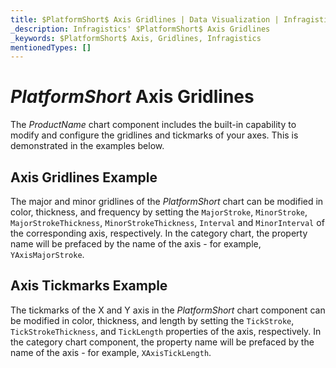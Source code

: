 ```yaml
---
title: $PlatformShort$ Axis Gridlines | Data Visualization | Infragistics
_description: Infragistics' $PlatformShort$ Axis Gridlines
_keywords: $PlatformShort$ Axis, Gridlines, Infragistics
mentionedTypes: []
---
```


# $PlatformShort$ Axis Gridlines

The $ProductName$ chart component includes the built-in capability to modify and configure the gridlines and tickmarks of your axes. This is demonstrated in the examples below.

## Axis Gridlines Example

The major and minor gridlines of the $PlatformShort$ chart can be modified in color, thickness, and frequency by setting the `MajorStroke`, `MinorStroke`, `MajorStrokeThickness`, `MinorStrokeThickness`, `Interval` and `MinorInterval` of the corresponding axis, respectively. In the category chart, the property name will be prefaced by the name of the axis - for example, `YAxisMajorStroke`.

<code-view style="height: 450px" 
           data-demos-base-url="{environment:dvDemosBaseUrl}" 
           iframe-src="{environment:dvDemosBaseUrl}/charts/category-chart-axis-gridlines" 
           alt="$PlatformShort$ Axis Gridlines Example" 
           github-src="charts/category-chart/axis-gridlines">
</code-view>

<div class="divider--half"></div>

## Axis Tickmarks Example

The tickmarks of the X and Y axis in the $PlatformShort$ chart component can be modified in color, thickness, and length by setting the `TickStroke`, `TickStrokeThickness`, and `TickLength` properties of the axis, respectively. In the category chart component, the property name will be prefaced by the name of the axis - for example, `XAxisTickLength`.

<code-view style="height: 450px" 
           data-demos-base-url="{environment:dvDemosBaseUrl}" 
           iframe-src="{environment:dvDemosBaseUrl}/charts/category-chart-axis-tickmarks" 
           alt="$PlatformShort$ Axis Tickmarks Example" 
           github-src="charts/category-chart/axis-tickmarks">
</code-view>

<div class="divider--half"></div>
